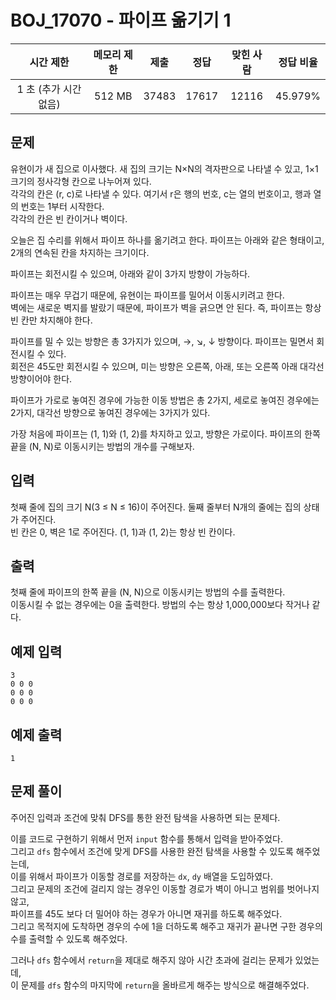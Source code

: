 # BOJ_17070 - 파이프 옮기기 1

|       시간 제한       | 메모리 제한 | 제출  | 정답  | 맞힌 사람 | 정답 비율 |
| :-------------------: | :---------: | :---: | :---: | :-------: | :-------: |
| 1 초 (추가 시간 없음) |   512 MB    | 37483 | 17617 |   12116   |  45.979%  |

## 문제

유현이가 새 집으로 이사했다. 새 집의 크기는 N×N의 격자판으로 나타낼 수 있고, 1×1크기의 정사각형 칸으로 나누어져 있다.  
각각의 칸은 (r, c)로 나타낼 수 있다. 여기서 r은 행의 번호, c는 열의 번호이고, 행과 열의 번호는 1부터 시작한다.  
각각의 칸은 빈 칸이거나 벽이다.

오늘은 집 수리를 위해서 파이프 하나를 옮기려고 한다. 파이프는 아래와 같은 형태이고, 2개의 연속된 칸을 차지하는 크기이다.

파이프는 회전시킬 수 있으며, 아래와 같이 3가지 방향이 가능하다.

파이프는 매우 무겁기 때문에, 유현이는 파이프를 밀어서 이동시키려고 한다.  
벽에는 새로운 벽지를 발랐기 때문에, 파이프가 벽을 긁으면 안 된다. 즉, 파이프는 항상 빈 칸만 차지해야 한다.

파이프를 밀 수 있는 방향은 총 3가지가 있으며, →, ↘, ↓ 방향이다. 파이프는 밀면서 회전시킬 수 있다.  
회전은 45도만 회전시킬 수 있으며, 미는 방향은 오른쪽, 아래, 또는 오른쪽 아래 대각선 방향이어야 한다.

파이프가 가로로 놓여진 경우에 가능한 이동 방법은 총 2가지, 세로로 놓여진 경우에는 2가지, 대각선 방향으로 놓여진 경우에는 3가지가 있다.

가장 처음에 파이프는 (1, 1)와 (1, 2)를 차지하고 있고, 방향은 가로이다. 파이프의 한쪽 끝을 (N, N)로 이동시키는 방법의 개수를 구해보자.

## 입력

첫째 줄에 집의 크기 N(3 ≤ N ≤ 16)이 주어진다. 둘째 줄부터 N개의 줄에는 집의 상태가 주어진다.  
빈 칸은 0, 벽은 1로 주어진다. (1, 1)과 (1, 2)는 항상 빈 칸이다.

## 출력

첫째 줄에 파이프의 한쪽 끝을 (N, N)으로 이동시키는 방법의 수를 출력한다.  
이동시킬 수 없는 경우에는 0을 출력한다. 방법의 수는 항상 1,000,000보다 작거나 같다.

## 예제 입력

```
3
0 0 0
0 0 0
0 0 0
```

## 예제 출력

```
1
```

## 문제 풀이

주어진 입력과 조건에 맞춰 DFS를 통한 완전 탐색을 사용하면 되는 문제다.

이를 코드로 구현하기 위해서 먼저 `input` 함수를 통해서 입력을 받아주었다.  
그리고 `dfs` 함수에서 조건에 맞게 DFS를 사용한 완전 탐색을 사용할 수 있도록 해주었는데,  
이를 위해서 파이프가 이동할 경로를 저장하는 `dx`, `dy` 배열을 도입하였다.  
그리고 문제의 조건에 걸리지 않는 경우인 이동할 경로가 벽이 아니고 범위를 벗어나지 않고,  
파이프를 45도 보다 더 밀어야 하는 경우가 아니면 재귀를 하도록 해주었다.  
그리고 목적지에 도착하면 경우의 수에 1을 더하도록 해주고 재귀가 끝나면 구한 경우의 수를 출력할 수 있도록 해주었다.

그러나 `dfs` 함수에서 `return`을 제대로 해주지 않아 시간 초과에 걸리는 문제가 있었는데,  
이 문제를 `dfs` 함수의 마지막에 `return`을 올바르게 해주는 방식으로 해결해주었다.
